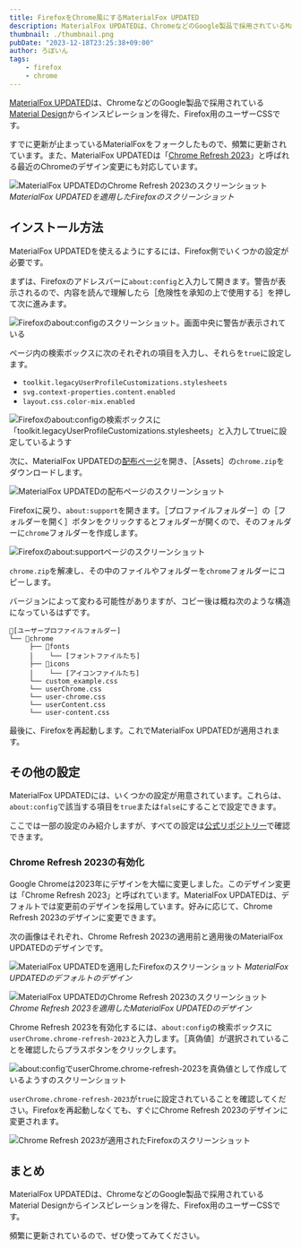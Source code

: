 ```yaml
---
title: FirefoxをChrome風にするMaterialFox UPDATED
description: MaterialFox UPDATEDは、ChromeなどのGoogle製品で採用されているMaterial Designからインスピレーションを得た、Firefox用のユーザーCSSです。
thumbnail: ./thumbnail.png
pubDate: "2023-12-18T23:25:38+09:00"
author: ろぼいん
tags:
    - firefox
    - chrome
---
```


[MaterialFox UPDATED](https://github.com/edelvarden/material-fox-updated)は、ChromeなどのGoogle製品で採用されている[Material Design](https://m3.material.io/)からインスピレーションを得た、Firefox用のユーザーCSSです。

すでに更新が止まっているMaterialFoxをフォークしたもので、頻繁に更新されています。また、MaterialFox UPDATEDは「[Chrome Refresh 2023](/article/2023/11/10/revert-chrome-refresh-2023/)」と呼ばれる最近のChromeのデザイン変更にも対応しています。

![MaterialFox UPDATEDのChrome Refresh 2023のスクリーンショット](./image-7.png)
*MaterialFox UPDATEDを適用したFirefoxのスクリーンショット*

## インストール方法

MaterialFox UPDATEDを使えるようにするには、Firefox側でいくつかの設定が必要です。

まずは、Firefoxのアドレスバーに`about:config`と入力して開きます。警告が表示されるので、内容を読んで理解したら［危険性を承知の上で使用する］を押して次に進みます。

![Firefoxのabout:configのスクリーンショット。画面中央に警告が表示されている](./image.png)

ページ内の検索ボックスに次のそれぞれの項目を入力し、それらを`true`に設定します。

- `toolkit.legacyUserProfileCustomizations.stylesheets`
- `svg.context-properties.content.enabled`
- `layout.css.color-mix.enabled`

![Firefoxのabout:configの検索ボックスに「toolkit.legacyUserProfileCustomizations.stylesheets」と入力してtrueに設定しているようす](./image-1.png)

次に、MaterialFox UPDATEDの[配布ページ](https://github.com/edelvarden/material-fox-updated/releases/latest)を開き、［Assets］の`chrome.zip`をダウンロードします。

![MaterialFox UPDATEDの配布ページのスクリーンショット](./image-2.png)

Firefoxに戻り、`about:support`を開きます。［プロファイルフォルダー］の［フォルダーを開く］ボタンをクリックするとフォルダーが開くので、そのフォルダーに`chrome`フォルダーを作成します。

![Firefoxのabout:supportページのスクリーンショット](./image-3.png)

`chrome.zip`を解凍し、その中のファイルやフォルダーを`chrome`フォルダーにコピーします。

バージョンによって変わる可能性がありますが、コピー後は概ね次のような構造になっているはずです。

```console title="ユーザープロファイルフォルダー"
📁[ユーザープロファイルフォルダー]
└── 📁chrome
     ├── 📁fonts
     │    └── [フォントファイルたち]
     ├── 📁icons
     │    └── [アイコンファイルたち]
     └── custom_example.css
     └── userChrome.css
     └── user-chrome.css
     └── userContent.css
     └── user-content.css
```

最後に、Firefoxを再起動します。これでMaterialFox UPDATEDが適用されます。

## その他の設定

MaterialFox UPDATEDには、いくつかの設定が用意されています。これらは、`about:config`で該当する項目を`true`または`false`にすることで設定できます。

ここでは一部の設定のみ紹介しますが、すべての設定は[公式リポジトリー](https://github.com/edelvarden/material-fox-updated#available-preferences)で確認できます。

### Chrome Refresh 2023の有効化

Google Chromeは2023年にデザインを大幅に変更しました。このデザイン変更は「Chrome Refresh 2023」と呼ばれています。MaterialFox UPDATEDは、デフォルトでは変更前のデザインを採用しています。好みに応じて、Chrome Refresh 2023のデザインに変更できます。

次の画像はそれぞれ、Chrome Refresh 2023の適用前と適用後のMaterialFox UPDATEDのデザインです。

![MaterialFox UPDATEDを適用したFirefoxのスクリーンショット](./image-4.png)
*MaterialFox UPDATEDのデフォルトのデザイン*

![MaterialFox UPDATEDのChrome Refresh 2023のスクリーンショット](./image-7.png)
*Chrome Refresh 2023を適用したMaterialFox UPDATEDのデザイン*

Chrome Refresh 2023を有効化するには、`about:config`の検索ボックスに`userChrome.chrome-refresh-2023`と入力します。［真偽値］が選択されていることを確認したらプラスボタンをクリックします。

![about:configでuserChrome.chrome-refresh-2023を真偽値として作成しているようすのスクリーンショット](./image-5.png)

`userChrome.chrome-refresh-2023`が`true`に設定されていることを確認してください。Firefoxを再起動しなくても、すぐにChrome Refresh 2023のデザインに変更されます。

![Chrome Refresh 2023が適用されたFirefoxのスクリーンショット](./image-6.png)

## まとめ

MaterialFox UPDATEDは、ChromeなどのGoogle製品で採用されているMaterial Designからインスピレーションを得た、Firefox用のユーザーCSSです。

頻繁に更新されているので、ぜひ使ってみてください。
